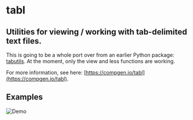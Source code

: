 # tabl

## Utilities for viewing / working with tab-delimited text files.

This is going to be a whole port over from an earlier Python package: [tabutils](https://github.com/mbreese/tabutils). At the moment, only the view and less functions are working.

For more information, see here: [https://compgen.io/tabl](https://compgen.io/tabl).

## Examples

![Demo](https://compgen.io/tabl/assets/img/tabl-demo-2.gif)
